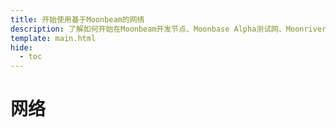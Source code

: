 ```yaml
---
title: 开始使用基于Moonbeam的网络
description: 了解如何开始在Moonbeam开发节点、Moonbase Alpha测试网、Moonriver、Moonbeam或Boba Layer 2上进行开发。
template: main.html
hide:
  - toc
---
```


<h1 class='subsection-title'>网络</h1>
<div class='subsection-wrapper'></div>
